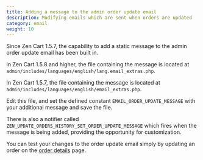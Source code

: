 ```yaml
---
title: Adding a message to the admin order update email
description: Modifying emails which are sent when orders are updated 
category: email
weight: 10
---
```


Since Zen Cart 1.5.7, the capability to add a static message to the admin order update email has been built in.  

In Zen Cart 1.5.8 and higher, the file containing the message is located at `admin/includes/languages/english/lang.email_extras.php`.  

In Zen Cart 1.5.7, the file containing the message is located at `admin/includes/languages/english/email_extras.php`.  

Edit this file, and set the defined constant `EMAIL_ORDER_UPDATE_MESSAGE` with your additional message and save the file.  

There is also a notifier called `ZEN_UPDATE_ORDERS_HISTORY_SET_ORDER_UPDATE_MESSAGE` which fires when the message is being added, providing the opportunity for customization.

You can test your changes to the order update email simply by updating an order on the [order details](/user/admin_pages/customers/orders/) page. 
